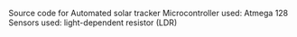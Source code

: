 Source code for Automated solar tracker
Microcontroller used: Atmega 128
Sensors used: light-dependent resistor (LDR) 
